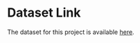 # Dataset Link

The dataset for this project is available [here](https://zindi.africa/competitions/grocery-store-forecasting-challenge-for-azubian/data).
